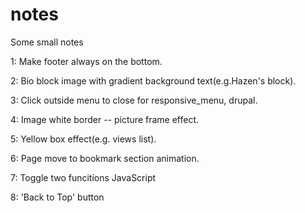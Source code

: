 # notes
Some small notes

1: Make footer always on the bottom.

2: Bio block image with gradient background text(e.g.Hazen's block).

3: Click outside menu to close for responsive_menu, drupal.

4: Image white border -- picture frame effect.

5: Yellow box effect(e.g. views list).

6: Page move to bookmark section animation.

7: Toggle two funcitions JavaScript

8: 'Back to Top' button
